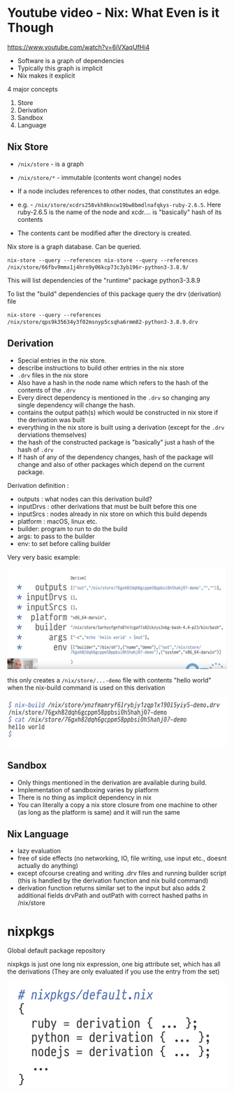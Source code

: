 # Youtube video - Nix: What Even is it Though

https://www.youtube.com/watch?v=6iVXaqUfHi4

 - Software is a graph of dependencies
 - Typically this graph is implicit
 - Nix makes it explicit

4 major concepts

1. Store
2. Derivation
3. Sandbox
4. Language

## Nix Store

- `/nix/store` - is a graph
- `/nix/store/*` - immutable (contents wont change) nodes
- If a node includes references to other nodes, that constitutes an edge.

- e.g. - `/nix/store/xcdrs258vkh8kncw19bw8bmdlnafqkys-ruby-2.6.5`. Here
ruby-2.6.5 is the name of the node and
xcdr.... is "basically" hash of its contents

- The contents cant be modified after the directory is created.

Nix store is a graph database. Can be queried.

```
nix-store --query --references nix-store --query --references /nix/store/66fbv9mmx1j4hrn9y06kcp73c3yb196r-python3-3.8.9/
```

This will list dependencies of the "runtime" package python3-3.8.9 

To list the "build" dependencies of this package query the drv (derivation) file

```
nix-store --query --references /nix/store/qps9k35634y3f02msnyp5csqha6rmm82-python3-3.8.9.drv
```

## Derivation

- Special entries in the nix store.
- describe instructions to build other entries in the nix store
- `.drv` files in the nix store
- Also have a hash in the node name which refers to the hash of the contents of the `.drv`
- Every direct dependency is mentioned in the `.drv` so changing any single dependency will change the hash.
- contains the output path(s) which would be constructed in nix store if the derivation was built
- everything in the nix store is built using a derivation (except for the `.drv` derviations themselves)
- the hash of the constructed package is "basically" just a hash of the hash of `.drv`
- If hash of any of the dependency changes, hash of the package will change and also of other packages which depend on the current package.

Derivation definition :

- outputs : what nodes can this derivation build?
- inputDrvs : other derivations that must be built before this one
- inputSrcs : nodes already in nix store on which this build depends
- platform : macOS, linux etc.
- builder: program to run to do the build
- args: to pass to the builder
- env: to set before calling builder

Very very basic example:

![](derivation_example.png)

this only creates a `/nix/store/...-demo` file with contents "hello world" when the nix-build command is used on this derivation

![](derivation_out.png)

## Sandbox

- Only things mentioned in the derivation are available during build.
- Implementation of sandboxing varies by platform
- There is no thing as implicit dependency in nix
- You can literally a copy a nix store closure from one machine to other (as long as the platform is same) and it will run the same

## Nix Language

 - lazy evaluation
 - free of side effects (no networking, IO, file writing, use input etc., doesnt actually do anything)
 - except ofcourse creating and writing .drv files and running builder script (this is handled by the derivation function and nix build command)
 - derivation function returns similar set to the input but also adds 2 additional fields drvPath and outPath with correct hashed paths in /nix/store

# nixpkgs

Global default package repository

nixpkgs is just one long nix expression, one big attribute set, which has all the derivations (They are only evaluated if you use the entry from the set)

![](nixpkgs.png)

